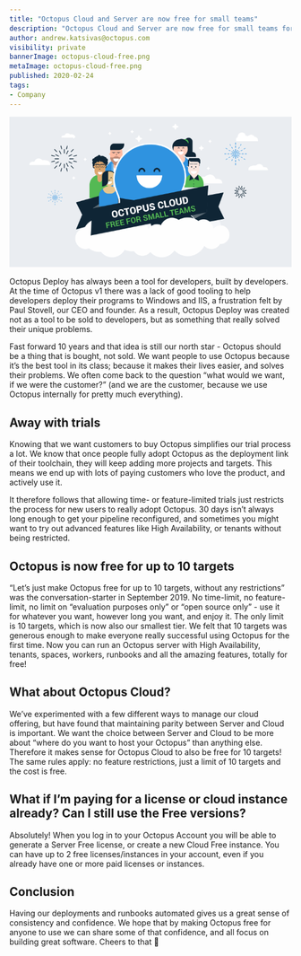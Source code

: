 ```yaml
---
title: "Octopus Cloud and Server are now free for small teams"
description: "Octopus Cloud and Server are now free for small teams for up to 10 deployment targets."
author: andrew.katsivas@octopus.com
visibility: private
bannerImage: octopus-cloud-free.png
metaImage: octopus-cloud-free.png
published: 2020-02-24
tags:
- Company
---
```


![Octopus Cloud and Server are free for small teams](octopus-cloud-free.png)

Octopus Deploy has always been a tool for developers, built by developers. At the time of Octopus v1 there was a lack of good tooling to help developers deploy their programs to Windows and IIS, a frustration felt by Paul Stovell, our CEO and founder. As a result, Octopus Deploy was created not as a tool to be sold to developers, but as something that really solved their unique problems.

Fast forward 10 years and that idea is still our north star - Octopus should be a thing that is bought, not sold. We want people to use Octopus because it’s the best tool in its class; because it makes their lives easier, and solves their problems. We often come back to the question “what would we want, if we were the customer?” (and we are the customer, because we use Octopus internally for pretty much everything). 

## Away with trials

Knowing that we want customers to buy Octopus simplifies our trial process a lot. We know that once people fully adopt Octopus as the deployment link of their toolchain, they will keep adding more projects and targets. This means we end up with lots of paying customers who love the product, and actively use it.

It therefore follows that allowing time- or feature-limited trials just restricts the process for new users to really adopt Octopus. 30 days isn’t always long enough to get your pipeline reconfigured, and sometimes you might want to try out advanced features like High Availability, or tenants without being restricted.

## Octopus is now free for up to 10 targets
“Let’s just make Octopus free for up to 10 targets, without any restrictions” was the conversation-starter in September 2019. No time-limit, no feature-limit, no limit on “evaluation purposes only” or “open source only” - use it for whatever you want, however long you want, and enjoy it. The only limit is 10 targets, which is now also our smallest tier. We felt that 10 targets was generous enough to make everyone really successful using Octopus for the first time.
Now you can run an Octopus server with High Availability, tenants, spaces, workers, runbooks and all the amazing features, totally for free!

## What about Octopus Cloud?

We’ve experimented with a few different ways to manage our cloud offering, but have found that maintaining parity between Server and Cloud is important. We want the choice between Server and Cloud to be more about “where do you want to host your Octopus” than anything else. Therefore it makes sense for Octopus Cloud to also be free for 10 targets! The same rules apply: no feature restrictions, just a limit of 10 targets and the cost is free.
## What if I’m paying for a license or cloud instance already? Can I still use the Free versions?

Absolutely! When you log in to your Octopus Account you will be able to generate a Server Free license, or create a new Cloud Free instance. You can have up to 2 free licenses/instances in your account, even if you already have one or more paid licenses or instances.

## Conclusion

Having our deployments and runbooks automated gives us a great sense of consistency and confidence. We hope that by making Octopus free for anyone to use we can share some of that confidence, and all focus on building great software. 
Cheers to that 🍻
